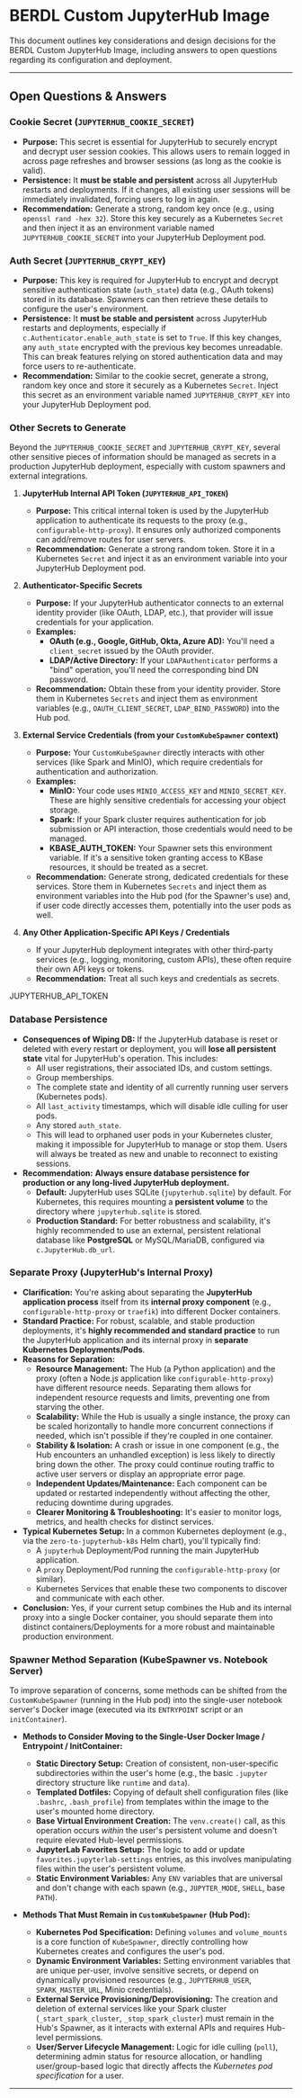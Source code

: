 # BERDL Custom JupyterHub Image

This document outlines key considerations and design decisions for the BERDL Custom JupyterHub Image, including answers to open questions regarding its configuration and deployment.

---

## Open Questions & Answers

### Cookie Secret (`JUPYTERHUB_COOKIE_SECRET`)

* **Purpose:** This secret is essential for JupyterHub to securely encrypt and decrypt user session cookies. This allows users to remain logged in across page refreshes and browser sessions (as long as the cookie is valid).
* **Persistence:** It **must be stable and persistent** across all JupyterHub restarts and deployments. If it changes, all existing user sessions will be immediately invalidated, forcing users to log in again.
* **Recommendation:** Generate a strong, random key once (e.g., using `openssl rand -hex 32`). Store this key securely as a Kubernetes `Secret` and then inject it as an environment variable named `JUPYTERHUB_COOKIE_SECRET` into your JupyterHub Deployment pod.

### Auth Secret (`JUPYTERHUB_CRYPT_KEY`)

* **Purpose:** This key is required for JupyterHub to encrypt and decrypt sensitive authentication state (`auth_state`) data (e.g., OAuth tokens) stored in its database. Spawners can then retrieve these details to configure the user's environment.
* **Persistence:** It **must be stable and persistent** across JupyterHub restarts and deployments, especially if `c.Authenticator.enable_auth_state` is set to `True`. If this key changes, any `auth_state` encrypted with the previous key becomes unreadable. This can break features relying on stored authentication data and may force users to re-authenticate.
* **Recommendation:** Similar to the cookie secret, generate a strong, random key once and store it securely as a Kubernetes `Secret`. Inject this secret as an environment variable named `JUPYTERHUB_CRYPT_KEY` into your JupyterHub Deployment pod.

### Other Secrets to Generate

Beyond the `JUPYTERHUB_COOKIE_SECRET` and `JUPYTERHUB_CRYPT_KEY`, several other sensitive pieces of information should be managed as secrets in a production JupyterHub deployment, especially with custom spawners and external integrations.

1.  **JupyterHub Internal API Token (`JUPYTERHUB_API_TOKEN`)**
    * **Purpose:** This critical internal token is used by the JupyterHub application to authenticate its requests to the proxy (e.g., `configurable-http-proxy`). It ensures only authorized components can add/remove routes for user servers.
    * **Recommendation:** Generate a strong random token. Store it in a Kubernetes `Secret` and inject it as an environment variable into your JupyterHub Deployment pod.

2.  **Authenticator-Specific Secrets**
    * **Purpose:** If your JupyterHub authenticator connects to an external identity provider (like OAuth, LDAP, etc.), that provider will issue credentials for your application.
    * **Examples:**
        * **OAuth (e.g., Google, GitHub, Okta, Azure AD):** You'll need a `client_secret` issued by the OAuth provider.
        * **LDAP/Active Directory:** If your `LDAPAuthenticator` performs a "bind" operation, you'll need the corresponding bind DN password.
    * **Recommendation:** Obtain these from your identity provider. Store them in Kubernetes `Secrets` and inject them as environment variables (e.g., `OAUTH_CLIENT_SECRET`, `LDAP_BIND_PASSWORD`) into the Hub pod.

3.  **External Service Credentials (from your `CustomKubeSpawner` context)**
    * **Purpose:** Your `CustomKubeSpawner` directly interacts with other services (like Spark and MinIO), which require credentials for authentication and authorization.
    * **Examples:**
        * **MinIO:** Your code uses `MINIO_ACCESS_KEY` and `MINIO_SECRET_KEY`. These are highly sensitive credentials for accessing your object storage.
        * **Spark:** If your Spark cluster requires authentication for job submission or API interaction, those credentials would need to be managed.
        * **KBASE_AUTH_TOKEN:** Your Spawner sets this environment variable. If it's a sensitive token granting access to KBase resources, it should be treated as a secret.
    * **Recommendation:** Generate strong, dedicated credentials for these services. Store them in Kubernetes `Secrets` and inject them as environment variables into the Hub pod (for the Spawner's use) and, if user code directly accesses them, potentially into the user pods as well.

4.  **Any Other Application-Specific API Keys / Credentials**
    * If your JupyterHub deployment integrates with other third-party services (e.g., logging, monitoring, custom APIs), these often require their own API keys or tokens.
    * **Recommendation:** Treat all such keys and credentials as secrets.







JUPYTERHUB_API_TOKEN


### Database Persistence

* **Consequences of Wiping DB:** If the JupyterHub database is reset or deleted with every restart or deployment, you will **lose all persistent state** vital for JupyterHub's operation. This includes:
    * All user registrations, their associated IDs, and custom settings.
    * Group memberships.
    * The complete state and identity of all currently running user servers (Kubernetes pods).
    * All `last_activity` timestamps, which will disable idle culling for user pods.
    * Any stored `auth_state`.
    * This will lead to orphaned user pods in your Kubernetes cluster, making it impossible for JupyterHub to manage or stop them. Users will always be treated as new and unable to reconnect to existing sessions.
* **Recommendation:** **Always ensure database persistence for production or any long-lived JupyterHub deployment.**
    * **Default:** JupyterHub uses SQLite (`jupyterhub.sqlite`) by default. For Kubernetes, this requires mounting a **persistent volume** to the directory where `jupyterhub.sqlite` is stored.
    * **Production Standard:** For better robustness and scalability, it's highly recommended to use an external, persistent relational database like **PostgreSQL** or MySQL/MariaDB, configured via `c.JupyterHub.db_url`.

### Separate Proxy (JupyterHub's Internal Proxy)

* **Clarification:** You're asking about separating the **JupyterHub application process** itself from its **internal proxy component** (e.g., `configurable-http-proxy` or `traefik`) into different Docker containers.
* **Standard Practice:** For robust, scalable, and stable production deployments, it's **highly recommended and standard practice** to run the JupyterHub application and its internal proxy in **separate Kubernetes Deployments/Pods**.
* **Reasons for Separation:**
    * **Resource Management:** The Hub (a Python application) and the proxy (often a Node.js application like `configurable-http-proxy`) have different resource needs. Separating them allows for independent resource requests and limits, preventing one from starving the other.
    * **Scalability:** While the Hub is usually a single instance, the proxy can be scaled horizontally to handle more concurrent connections if needed, which isn't possible if they're coupled in one container.
    * **Stability & Isolation:** A crash or issue in one component (e.g., the Hub encounters an unhandled exception) is less likely to directly bring down the other. The proxy could continue routing traffic to active user servers or display an appropriate error page.
    * **Independent Updates/Maintenance:** Each component can be updated or restarted independently without affecting the other, reducing downtime during upgrades.
    * **Clearer Monitoring & Troubleshooting:** It's easier to monitor logs, metrics, and health checks for distinct services.
* **Typical Kubernetes Setup:** In a common Kubernetes deployment (e.g., via the `zero-to-jupyterhub-k8s` Helm chart), you'll typically find:
    * A `jupyterhub` Deployment/Pod running the main JupyterHub application.
    * A `proxy` Deployment/Pod running the `configurable-http-proxy` (or similar).
    * Kubernetes Services that enable these two components to discover and communicate with each other.
* **Conclusion:** Yes, if your current setup combines the Hub and its internal proxy into a single Docker container, you should separate them into distinct containers/Deployments for a more robust and maintainable production environment.

### Spawner Method Separation (KubeSpawner vs. Notebook Server)

To improve separation of concerns, some methods can be shifted from the `CustomKubeSpawner` (running in the Hub pod) into the single-user notebook server's Docker image (executed via its `ENTRYPOINT` script or an `initContainer`).

* **Methods to Consider Moving to the Single-User Docker Image / Entrypoint / InitContainer:**
    * **Static Directory Setup:** Creation of consistent, non-user-specific subdirectories within the user's home (e.g., the basic `.jupyter` directory structure like `runtime` and `data`).
    * **Templated Dotfiles:** Copying of default shell configuration files (like `.bashrc`, `.bash_profile`) from templates within the image to the user's mounted home directory.
    * **Base Virtual Environment Creation:** The `venv.create()` call, as this operation occurs *within* the user's persistent volume and doesn't require elevated Hub-level permissions.
    * **JupyterLab Favorites Setup:** The logic to add or update `favorites.jupyterlab-settings` entries, as this involves manipulating files within the user's persistent volume.
    * **Static Environment Variables:** Any `ENV` variables that are universal and don't change with each spawn (e.g., `JUPYTER_MODE`, `SHELL`, base `PATH`).

* **Methods That Must Remain in `CustomKubeSpawner` (Hub Pod):**
    * **Kubernetes Pod Specification:** Defining `volumes` and `volume_mounts` is a core function of `KubeSpawner`, directly controlling how Kubernetes creates and configures the user's pod.
    * **Dynamic Environment Variables:** Setting environment variables that are unique per-user, involve sensitive secrets, or depend on dynamically provisioned resources (e.g., `JUPYTERHUB_USER`, `SPARK_MASTER_URL`, Minio credentials).
    * **External Service Provisioning/Deprovisioning:** The creation and deletion of external services like your Spark cluster (`_start_spark_cluster`, `_stop_spark_cluster`) must remain in the Hub's Spawner, as it interacts with external APIs and requires Hub-level permissions.
    * **User/Server Lifecycle Management:** Logic for idle culling (`poll`), determining admin status for resource allocation, or handling user/group-based logic that directly affects the *Kubernetes pod specification* for a user.

---
